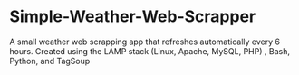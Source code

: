 # Simple-Weather-Web-Scrapper
A small weather web scrapping app that refreshes automatically every 6 hours. Created using the LAMP stack (Linux, Apache, MySQL, PHP) , Bash, Python, and TagSoup
